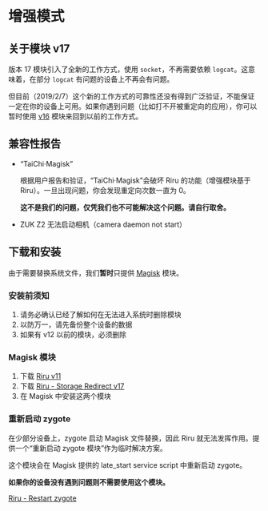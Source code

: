 # 增强模式

## 关于模块 v17

版本 17 模块引入了全新的工作方式，使用 `socket`，不再需要依赖 `logcat`。这意味着，在部分 `logcat` 有问题的设备上不再会有问题。

但目前（2019/2/7）这个新的工作方式的可靠性还没有得到广泛验证，不能保证一定在你的设备上可用。如果你遇到问题（比如打不开被重定向的应用），你可以暂时使用 [v16](https://github.com/RikkaApps/StorageRedirect-assets/releases/download/assets/magisk-riru-storage-redirect-arm-arm64-v16.zip) 模块来回到以前的工作方式。

## 兼容性报告

* “TaiChi·Magisk”

  根据用户报告和验证，“TaiChi·Magisk”会破坏 Riru 的功能（增强模块基于 Riru）。一旦出现问题，你会发现重定向次数一直为 0。

  **这不是我们的问题，仅凭我们也不可能解决这个问题。请自行取舍。**

* ZUK Z2 无法启动相机（camera daemon not start）

## 下载和安装

由于需要替换系统文件，我们**暂时**只提供 [Magisk](https://forum.xda-developers.com/apps/magisk/official-magisk-v7-universal-systemless-t3473445) 模块。

### 安装前须知

1. 请务必确认已经了解如何在无法进入系统时删除模块
2. 以防万一，请先备份整个设备的数据
3. 如果有 v12 以前的模块，必须删除

### Magisk 模块

1. 下载 [Riru v11](https://github.com/RikkaApps/Riru/releases/download/v11/magisk-riru-core-v11.zip)
2. 下载 [Riru - Storage Redirect v17](https://github.com/RikkaApps/StorageRedirect-assets/releases/download/assets/magisk-riru-storage-redirect-v17.zip)
3. 在 Magisk 中安装这两个模块

### 重新启动 zygote

在少部分设备上，zygote 启动 Magisk 文件替换，因此 Riru 就无法发挥作用。提供一个“重新启动 zygote 模块”作为临时解决方案。

这个模块会在 Magisk 提供的 late_start service script 中重新启动 zygote。

**如果你的设备没有遇到问题则不需要使用这个模块。**

[Riru - Restart zygote](https://github.com/RikkaApps/StorageRedirect-assets/releases/download/assets/magisk-riru-restart-zygote.zip)